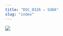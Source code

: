 ```yaml
---
title: "DSC_0326 – SUDA"
slug: "index"
---
```


[![](/wp-content/2015/05/DSC_0326-300x201.jpg)](/wp-content/2015/05/DSC_0326.jpg)